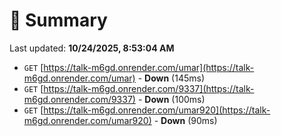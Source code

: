 # 📖 Summary
Last updated: **10/24/2025, 8:53:04 AM**

- `GET` [https://talk-m6gd.onrender.com/umar](https://talk-m6gd.onrender.com/umar) - **Down** (145ms)
- `GET` [https://talk-m6gd.onrender.com/9337](https://talk-m6gd.onrender.com/9337) - **Down** (100ms)
- `GET` [https://talk-m6gd.onrender.com/umar920](https://talk-m6gd.onrender.com/umar920) - **Down** (90ms)
